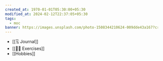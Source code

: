 ```yaml
---
created_at: 1970-01-01T05:30:00+05:30
modified_at: 2024-02-12T22:37:05+05:30
tags:
  - moc
banner: https://images.unsplash.com/photo-1508344210624-009dde43a167?crop=entropy&cs=tinysrgb&fit=max&fm=jpg&ixid=M3wzNjAwOTd8MHwxfHNlYXJjaHw3fHxwZXJzb25hbHxlbnwwfDB8fHwxNzA3NzU3MTk4fDA&ixlib=rb-4.0.3&q=80&w=1080
---
```


- [[🗓️ Journal]]
- [[🏋🏻 Exercises]]
- [[Hobbies]]
